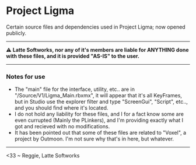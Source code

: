 # Project Ligma
Certain source files and dependencies used in Project Ligma; now opened publicly.
___
⚠️ **Latte Softworks, nor any of it's members are liable for ANYTHING done with these files, and it is provided "AS-IS" to the user.**
___
### Notes for use
- The "main" file for the interface, utility, etc.. are in "/Source/V1/Ligma_Main.rbxmx", it will appear that it's all KeyFrames, but in Studio use the explorer filter and type "ScreenGui", "Script", etc.., and you should find where it's located.
- I do not hold any liability for these files, and I for a fact know some are even currupted (Mainly the PLinkers), and I'm providing exactly what I got and recieved with no modifications.
- It has been pointed out that some of these files are related to "Voxel", a project by Outmoon. I'm not sure why that's in here, but whatever.
___
<33
~ Reggie, Latte Softworks
